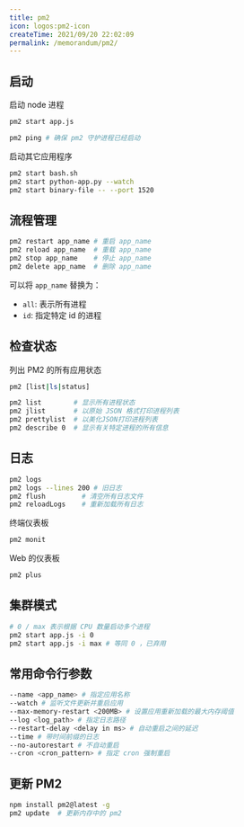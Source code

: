 ```yaml
---
title: pm2
icon: logos:pm2-icon
createTime: 2021/09/20 22:02:09
permalink: /memorandum/pm2/
---
```


## 启动

启动 node 进程

```sh :no-line-numbers
pm2 start app.js

pm2 ping # 确保 pm2 守护进程已经启动
```

启动其它应用程序

```sh :no-line-numbers
pm2 start bash.sh
pm2 start python-app.py --watch
pm2 start binary-file -- --port 1520
```

## 流程管理

```sh :no-line-numbers
pm2 restart app_name # 重启 app_name
pm2 reload app_name  # 重载 app_name
pm2 stop app_name    # 停止 app_name
pm2 delete app_name  # 删除 app_name
```

可以将 `app_name` 替换为：

- `all`: 表示所有进程
- `id`: 指定特定 id 的进程

## 检查状态

列出 PM2 的所有应用状态

```sh :no-line-numbers
pm2 [list|ls|status]

pm2 list        # 显示所有进程状态
pm2 jlist       # 以原始 JSON 格式打印进程列表
pm2 prettylist  # 以美化JSON打印进程列表
pm2 describe 0  # 显示有关特定进程的所有信息
```

## 日志

```sh :no-line-numbers
pm2 logs
pm2 logs --lines 200 # 旧日志
pm2 flush         # 清空所有日志文件
pm2 reloadLogs    # 重新加载所有日志
```

终端仪表板

```sh :no-line-numbers
pm2 monit
```

Web 的仪表板

```sh :no-line-numbers
pm2 plus
```

## 集群模式

```sh :no-line-numbers
# 0 / max 表示根据 CPU 数量启动多个进程
pm2 start app.js -i 0
pm2 start app.js -i max # 等同 0 ，已弃用
```

## 常用命令行参数

```sh :no-line-numbers
--name <app_name> # 指定应用名称
--watch # 监听文件更新并重启应用
--max-memory-restart <200MB> # 设置应用重新加载的最大内存阈值
--log <log_path> # 指定日志路径
--restart-delay <delay in ms> # 自动重启之间的延迟
--time # 带时间前缀的日志
--no-autorestart # 不自动重启
--cron <cron_pattern> # 指定 cron 强制重启
```

## 更新 PM2

```sh :no-line-numbers
npm install pm2@latest -g
pm2 update  # 更新内存中的 pm2
```
